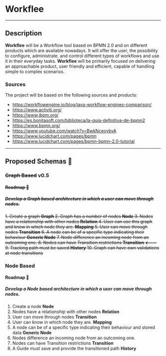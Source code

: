 # Workflee

---

## Description

**Workflee** will be a Workflow tool based on BPMN 2.0 and on different products which are available nowadays. It will offer the user, the possibility to configure, administrate, and control different types of workflows and use it in their everyday tasks. **Workflee** will be primarily focused on delivering an approachable product, user friendly and efficient, capable of handling simple to complex scenarios.

### Sources

The project will be based on the following sources and products:

-   https://workflowengine.io/blog/java-workflow-engines-comparison/
-   https://www.activiti.org/
-   https://www.jbpm.org/
-   https://es.bonitasoft.com/biblioteca/la-guia-definitiva-de-bpmn2
-   https://www.bpmn.org/
-   https://www.youtube.com/watch?v=BwkNceoybvA
-   https://www.lucidchart.com/pages/bpmn
-   https://www.lucidchart.com/pages/bpmn-bpmn-2.0-tutorial

---

## Proposed Schemas :construction:

### ~~Graph Based~~ v0.5

#### ~~Roadmap :rocket:~~

##### ~~Develop a Graph based architecture in which a user can move through nodes.~~

~~1. Create a graph **Graph** 2. Graph has a number of nodes **Node** 3. Nodes have a relationship with other nodes **Relation** 4. User can use this graph and know in which node they are. **Mapping** 5. User can move through nodes **Transition** 6. A node can be of a specific type indicating their behaviour **Generic Node** 7. Node difference an incoming node from an outcoming one. 8. Nodes can have Transition restrictions **Transition** **<---** 9. Tracking path must be saved **History** 10. Graph can have own validations at node transitions~~

### Node Based

#### Roadmap :rocket:

##### Develop a Node based architecture in which a user can move through nodes.

1. Create a node **Node**
2. Nodes have a relationship with other nodes **Relation**
3. User can move through nodes **Transition**
4. User can know in which node they are. **Mapping**
5. A node can be of a specific type indicating their behaviour and stored data **Generic Node**
6. Nodes difference an incoming node from an outcoming one.
7. Nodes can have Transition restrictions **Transition**
8. A Guide must save and provide the transitioned path **History**
